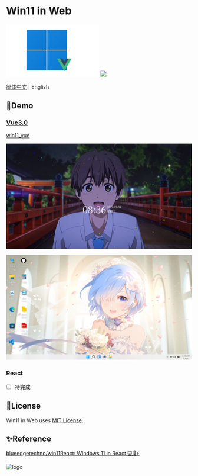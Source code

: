 # Win11 in Web

<div>
	<img src="/win11_vue/src/assets/img/login/rootscreen.png" width=50%>
    	<img src="https://raw.githubusercontent.com/zhuba-Ahhh/Zhuba/main/202211090900214.png" width=25%>
</div>


[简体中文](./README.md) | English

## 💎Demo

### [Vue3.0](./win11_vue/README.md)

[win11_vue ](http://win.zhuba.cloud/#/open)

![image-20221109083639542](https://raw.githubusercontent.com/zhuba-Ahhh/Zhuba/main/202211090847686.png)

![image-20221109084753563](https://raw.githubusercontent.com/zhuba-Ahhh/Zhuba/main/202211090847543.png)

### React

- [ ] 待完成

## 🎈License

Win11 in Web uses [MIT License](https://github.com/rabbitandcat/fat-netdisk/blob/master/LICENSE).

## ✨Reference

[blueedgetechno/win11React: Windows 11 in React 💻🌈⚡](https://github.com/blueedgetechno/win11React)



![logo](https://raw.githubusercontent.com/zhuba-Ahhh/Zhuba/main/202211090900214.png)



